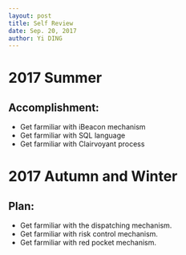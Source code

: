 ```yaml
--- 
layout: post
title: Self Review
date: Sep. 20, 2017
author: Yi DING
---
```

[comment]: # (This is a self review)

# 2017 Summer
## Accomplishment:
* Get farmiliar with iBeacon mechanism
* Get farmiliar with SQL language
* Get farmiliar with Clairvoyant process


# 2017 Autumn and Winter
## Plan:
* Get farmiliar with the dispatching mechanism.
* Get farmiliar with risk control mechanism.
* Get farmiliar with red pocket mechanism.